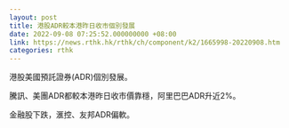 ```yaml
---
layout: post
title: 港股ADR較本港昨日收市個別發展
date: 2022-09-08 07:25:52.000000000 +08:00
link: https://news.rthk.hk/rthk/ch/component/k2/1665998-20220908.htm
categories: rthk
---
```


港股美國預託證券(ADR)個別發展。

騰訊、美團ADR都較本港昨日收市價靠穩，阿里巴巴ADR升近2%。

金融股下跌，滙控、友邦ADR偏軟。
